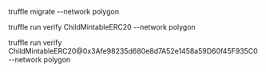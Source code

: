 

truffle migrate --network polygon

truffle run verify ChildMintableERC20 --network polygon

truffle run verify ChildMintableERC20@0x3Afe98235d680e8d7A52e1458a59D60f45F935C0 --network polygon
